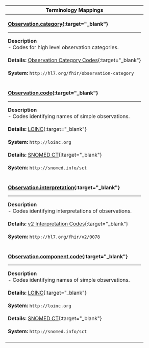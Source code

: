 |Terminology Mappings|
|---|
|<p>**[Observation.category](http://hl7.org/fhir/DSTU2/observation-definitions.html#Observation.category){:target="_blank"}**<hr>**Description**<br>- Codes for high level observation categories.<br><br>**Details:** [Observation Category Codes](http://hl7.org/fhir/dstu2/valueset-observation-category.html){:target="_blank"}<br><br>**System:** `http://hl7.org/fhir/observation-category`<br><br>|
|<p>**[Observation.code](http://hl7.org/fhir/DSTU2/observation-definitions.html#Observation.code){:target="_blank"}**<hr>**Description**<br>- Codes identifying names of simple observations.<br><br>**Details:** [LOINC](http://hl7.org/fhir/dstu2/loinc.html){:target="_blank"}<br><br>**System:** `http://loinc.org`<br><br>**Details:** [SNOMED CT](http://hl7.org/fhir/dstu2/snomedct.html){:target="_blank"}<br><br>**System:** `http://snomed.info/sct`<br><br>|
|<p>**[Observation.interpretation](http://hl7.org/fhir/DSTU2/observation-definitions.html#Observation.interpretation){:target="_blank"}**<hr>**Description**<br>- Codes identifying interpretations of observations.<br><br>**Details:** [v2 Interpretation Codes](http://hl7.org/fhir/dstu2/valueset-observation-interpretation.html){:target="_blank"}<br><br>**System:** `http://hl7.org/fhir/v2/0078`<br><br>|
|<p>**[Observation.component.code](http://hl7.org/fhir/DSTU2/observation-definitions.html#Observation.component.code){:target="_blank"}**<hr>**Description**<br>- Codes identifying names of simple observations.<br><br>**Details:** [LOINC](http://hl7.org/fhir/dstu2/loinc.html){:target="_blank"}<br><br>**System:** `http://loinc.org`<br><br>**Details:** [SNOMED CT](http://hl7.org/fhir/dstu2/snomedct.html){:target="_blank"}<br><br>**System:** `http://snomed.info/sct`<br><br>|